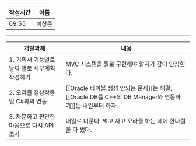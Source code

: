 
| 작성시간 | 이름 |
| -------- | ---- |
|     09:55     |   이창준   |
----
| 개발과제                                       | 내용 |
| ---------------------------------------------- | ---- |
| 1. 기획서 기능별로 날짜 별로 세부계획 작성하기 | MVC 시스템을 뭘로 구현해야 할지가 감이 안잡힌다.     |
| 2. 오라클 정상작동 및 C#과의 연동              | [[Oracle 테이블 생성 안되는 문제]]는 해결, [[Oracle DB를 C++의 DB Manager와 연동하기]]는 내일부터 하자.     |
| 3. 차분하고 편안한 마음으로 다시 API 조사                                               |   내일로 미룬다. 먹고 자고 오라클 하는 데에 한나절을 다 썼다.   |


